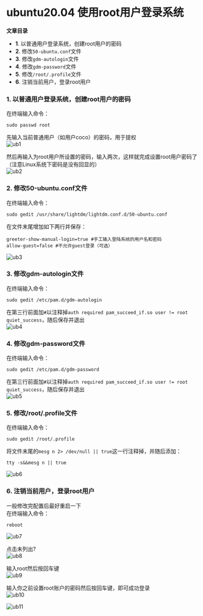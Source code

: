 # ubuntu20.04 使用root用户登录系统

**文章目录**  
- **1**. 以普通用户登录系统，创建root用户的密码
- **2**. 修改`50-ubuntu.conf`文件
- **3**. 修改`gdm-autologin`文件
- **4**. 修改`gdm-password`文件
- **5**. 修改`/root/.profile`文件
- **6**. 注销当前用户，登录root用户

### 1. 以普通用户登录系统，创建root用户的密码
在终端输入命令：
```
sudo passwd root
```
先输入当前普通用户（如用户coco）的密码，用于提权  
![ub1](https://github.com/user-attachments/assets/f7ba54d9-2b5d-4434-8d18-c39a11c4743d)  

然后再输入为root用户所设置的密码，输入两次，这样就完成设置root用户密码了（注意Linux系统下密码是没有回显的）  
![ub2](https://github.com/user-attachments/assets/e5e8db6e-041e-4ea6-a5c5-34e144b14e1c)  

### 2. 修改50-ubuntu.conf文件
在终端输入命令：
```
sudo gedit /usr/share/lightdm/lightdm.conf.d/50-ubuntu.conf
```
在文件末尾增加如下两行并保存：
```
greeter-show-manual-login=true #手工输入登陆系统的用户名和密码  
allow-guest=false #不允许guest登录（可选）  
```
![ub3](https://github.com/user-attachments/assets/136117d2-84c8-4fc5-8950-97257663ff9b)  

### 3. 修改gdm-autologin文件
在终端输入命令：
```
sudo gedit /etc/pam.d/gdm-autologin
```
在第三行前面加`#`以注释掉`auth required pam_succeed_if.so user != root quiet_success`，随后保存并退出  
![ub4](https://github.com/user-attachments/assets/373a5dad-9c4a-4bf9-bd40-e0eecd85bbac)  

### 4. 修改gdm-password文件
在终端输入命令：
```
sudo gedit /etc/pam.d/gdm-password
```
在第三行前面加`#`以注释掉`auth required pam_succeed_if.so user != root quiet_success`，随后保存并退出  
![ub5](https://github.com/user-attachments/assets/7736b182-aef9-4a56-a1c4-a7f588182cff)  

### 5. 修改/root/.profile文件
在终端输入命令：
```
sudo gedit /root/.profile
```
将文件末尾的`mesg n 2> /dev/null || true`这一行注释掉，并随后添加：
```
tty -s&&mesg n || true
```
![ub6](https://github.com/user-attachments/assets/dcbef161-4110-42ee-8bec-b447efd4db7f)  

### 6. 注销当前用户，登录root用户
一般修改完配置后最好重启一下  
在终端输入命令：  
```
reboot
```
![ub7](https://github.com/user-attachments/assets/e4f3217e-49e2-4aba-a1f2-f3c7e5ed30f8)  

点击未列出?  
![ub8](https://github.com/user-attachments/assets/30eae559-9137-452b-b184-b962292a61a6)  

输入root然后按回车键  
![ub9](https://github.com/user-attachments/assets/b11b7a84-77c4-4b66-83cb-0f5e18053e44)  

输入你之前设置root账户的密码然后按回车键，即可成功登录  
![ub10](https://github.com/user-attachments/assets/19ae1865-5671-49a6-9c1c-892935b0d48f)  

![ub11](https://github.com/user-attachments/assets/8fa86992-8c25-489e-8642-1ce3e05f2839)  
